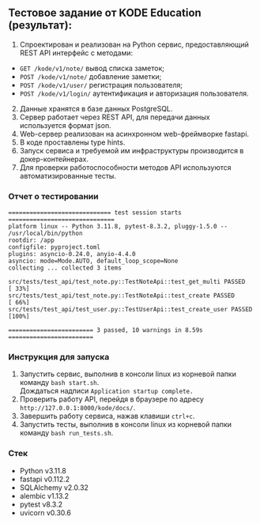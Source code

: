 ## Тестовое задание от KODE Education (результат):
1. Спроектирован и реализован на Python сервис, предоставляющий REST API интерфейс с методами:
- `GET /kode/v1/note/` вывод списка заметок;
- `POST /kode/v1/note/` добавление заметки;
- `POST /kode/v1/user/` регистрация пользователя;
- `POST /kode/v1/login/` аутентификация и авторизация пользователя.
2. Данные хранятся в базе данных PostgreSQL.
3. Сервер работает через REST API, для передачи данных используется формат json. 
4. Web-сервер реализован на асинхронном web-фреймворке fastapi. 
5. В коде проставлены type hints.
6. Запуск сервиса и требуемой им инфраструктуры производится в докер-контейнерах.
7. Для проверки работоспособности методов API используются автоматизированные тесты.

### Отчет о тестировании
```
============================= test session starts ==============================
platform linux -- Python 3.11.8, pytest-8.3.2, pluggy-1.5.0 -- /usr/local/bin/python
rootdir: /app
configfile: pyproject.toml
plugins: asyncio-0.24.0, anyio-4.4.0
asyncio: mode=Mode.AUTO, default_loop_scope=None
collecting ... collected 3 items

src/tests/test_api/test_note.py::TestNoteApi::test_get_multi PASSED      [ 33%]
src/tests/test_api/test_note.py::TestNoteApi::test_create PASSED         [ 66%]
src/tests/test_api/test_user.py::TestUserApi::test_create_user PASSED    [100%]

======================== 3 passed, 10 warnings in 8.59s ========================
```
### Инструкция для запуска
1. Запустить сервис, выполнив в консоли linux из корневой папки команду `bash start.sh`.  
Дождаться надписи `Application startup complete.`
2. Проверить работу API, перейдя в браузере по адресу `http://127.0.0.1:8000/kode/docs/`.
3. Завершить работу сервиса, нажав клавиши `ctrl+c`.
4. Запустить тесты, выполнив в консоли linux из корневой папки команду `bash run_tests.sh`.

### Стек
- Python v3.11.8
- fastapi v0.112.2
- SQLAlchemy v2.0.32
- alembic v1.13.2
- pytest v8.3.2
- uvicorn v0.30.6
